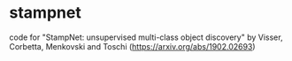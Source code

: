 # stampnet
code for "StampNet: unsupervised multi-class object discovery" by Visser, Corbetta, Menkovski and Toschi (https://arxiv.org/abs/1902.02693)
